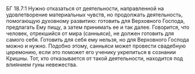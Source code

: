 БГ 18.7:1	Нужно отказаться от деятельности, направленной на удовлетворение материальных чувств, но продолжать деятельность, помогающую духовному развитию: готовить для Верховного Господа, предлагать Ему пищу, а затем принимать ее и так далее. Говорится, что человек, отрекшийся от мира (санньяси), не должен готовить для самого себя. Готовить для себя ему нельзя, но для Верховного Господа можно и нужно. Подобно этому, санньяси может провести свадебную церемонию, если это поможет его ученику укрепиться в сознании Кришны. Тот, кто отказывается от такой деятельности, находится под влиянием гуны невежества.